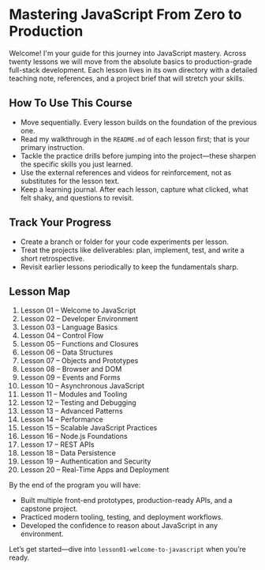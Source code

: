 # Mastering JavaScript From Zero to Production

Welcome! I'm your guide for this journey into JavaScript mastery. Across twenty lessons we will move from the absolute basics to production-grade full-stack development. Each lesson lives in its own directory with a detailed teaching note, references, and a project brief that will stretch your skills.

## How To Use This Course
- Move sequentially. Every lesson builds on the foundation of the previous one.
- Read my walkthrough in the `README.md` of each lesson first; that is your primary instruction.
- Tackle the practice drills before jumping into the project—these sharpen the specific skills you just learned.
- Use the external references and videos for reinforcement, not as substitutes for the lesson text.
- Keep a learning journal. After each lesson, capture what clicked, what felt shaky, and questions to revisit.

## Track Your Progress
- Create a branch or folder for your code experiments per lesson.
- Treat the projects like deliverables: plan, implement, test, and write a short retrospective.
- Revisit earlier lessons periodically to keep the fundamentals sharp.

## Lesson Map
1. Lesson 01 – Welcome to JavaScript
2. Lesson 02 – Developer Environment
3. Lesson 03 – Language Basics
4. Lesson 04 – Control Flow
5. Lesson 05 – Functions and Closures
6. Lesson 06 – Data Structures
7. Lesson 07 – Objects and Prototypes
8. Lesson 08 – Browser and DOM
9. Lesson 09 – Events and Forms
10. Lesson 10 – Asynchronous JavaScript
11. Lesson 11 – Modules and Tooling
12. Lesson 12 – Testing and Debugging
13. Lesson 13 – Advanced Patterns
14. Lesson 14 – Performance
15. Lesson 15 – Scalable JavaScript Practices
16. Lesson 16 – Node.js Foundations
17. Lesson 17 – REST APIs
18. Lesson 18 – Data Persistence
19. Lesson 19 – Authentication and Security
20. Lesson 20 – Real-Time Apps and Deployment

By the end of the program you will have:
- Built multiple front-end prototypes, production-ready APIs, and a capstone project.
- Practiced modern tooling, testing, and deployment workflows.
- Developed the confidence to reason about JavaScript in any environment.

Let’s get started—dive into `lesson01-welcome-to-javascript` when you’re ready.
